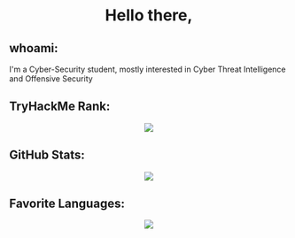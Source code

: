 <h1 align="center">Hello there, </h1>

## whoami:
I'm a Cyber-Security student, mostly interested in Cyber Threat Intelligence and Offensive Security  

## TryHackMe Rank:

<p align = "center">
    <a href="https://tryhackme.com/p/Mogulzzz">
        <img src="https://tryhackme-badges.s3.amazonaws.com/Mogulzzz.png">
    </a>
</p>

## GitHub Stats:

<p align = "center">
    <img src="https://github-readme-stats.vercel.app/api?username=Mogulzz&show_icons=true&theme=dark">
</p>

## Favorite Languages:

<p align = "center">
    <img src="https://github-readme-stats.vercel.app/api/top-langs/?username=Mogulzz&show_icons=true&theme=dark">
</p>
